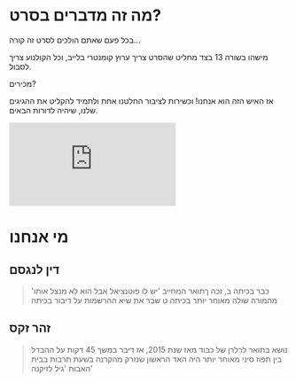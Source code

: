 ---
---

# מה זה מדברים בסרט?
בכל פעם שאתם הולכים לסרט זה קורה...

מישהו בשורה 13 בצד מחליט שהסרט צריך ערוץ קומנטרי בלייב, וכל הקולנוע צריך לסבול.

מכירים?

אז האיש הזה הוא אנחנו! וכשירות לציבור החלטנו אחת ולתמיד להקליט את ההגיגים שלנו, שיהיה לדורות הבאים.

<div class="video-container">
<iframe src="https://www.youtube.com/embed/8-KIk1s0CLo" frameborder="0" allowfullscreen></iframe>
</div>

#  מי אנחנו
## דין לנגסם
> כבר בכיתה ב, זכה ךתואר המחייב 'יש לו פוטנציאל אבל הוא לא מנצל אותו' מהמורה שולה
> מאוחר יותר בכיתה ט שבר את שיא ההרשמות על דיבור בכיתה

## זהר זקס
> נושא בתואר לרלרן של כבוד מאז שנת 2015, אז דיבר במשך 45 דקות על ההבדל בין תפוז סיני 
> מאוחר יותר היה האד הראשון שנזרק מהקרנה בשעת תרבות בבית האבות 'גיל לזיקנה'
